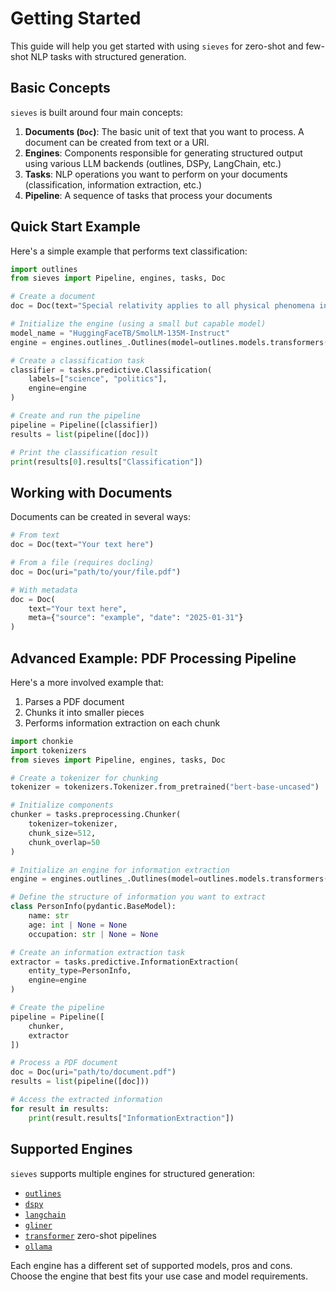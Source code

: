 # Getting Started

This guide will help you get started with using `sieves` for zero-shot and few-shot NLP tasks with structured generation.

## Basic Concepts

`sieves` is built around four main concepts:

1. **Documents (`Doc`)**: The basic unit of text that you want to process. A document can be created from text or a URI.
2. **Engines**: Components responsible for generating structured output using various LLM backends (outlines, DSPy, LangChain, etc.)
3. **Tasks**: NLP operations you want to perform on your documents (classification, information extraction, etc.)
4. **Pipeline**: A sequence of tasks that process your documents

## Quick Start Example

Here's a simple example that performs text classification:

```python
import outlines
from sieves import Pipeline, engines, tasks, Doc

# Create a document
doc = Doc(text="Special relativity applies to all physical phenomena in the absence of gravity.")

# Initialize the engine (using a small but capable model)
model_name = "HuggingFaceTB/SmolLM-135M-Instruct"
engine = engines.outlines_.Outlines(model=outlines.models.transformers(model_name))

# Create a classification task
classifier = tasks.predictive.Classification(
    labels=["science", "politics"], 
    engine=engine
)

# Create and run the pipeline
pipeline = Pipeline([classifier])
results = list(pipeline([doc]))

# Print the classification result
print(results[0].results["Classification"])
```

## Working with Documents

Documents can be created in several ways:

```python
# From text
doc = Doc(text="Your text here")

# From a file (requires docling)
doc = Doc(uri="path/to/your/file.pdf")

# With metadata
doc = Doc(
    text="Your text here",
    meta={"source": "example", "date": "2025-01-31"}
)
```

## Advanced Example: PDF Processing Pipeline

Here's a more involved example that:
1. Parses a PDF document
2. Chunks it into smaller pieces
3. Performs information extraction on each chunk

```python
import chonkie
import tokenizers
from sieves import Pipeline, engines, tasks, Doc

# Create a tokenizer for chunking
tokenizer = tokenizers.Tokenizer.from_pretrained("bert-base-uncased")

# Initialize components
chunker = tasks.preprocessing.Chunker(
    tokenizer=tokenizer,
    chunk_size=512,
    chunk_overlap=50
)

# Initialize an engine for information extraction
engine = engines.outlines_.Outlines(model=outlines.models.transformers("HuggingFaceTB/SmolLM-135M-Instruct"))

# Define the structure of information you want to extract
class PersonInfo(pydantic.BaseModel):
    name: str
    age: int | None = None
    occupation: str | None = None

# Create an information extraction task
extractor = tasks.predictive.InformationExtraction(
    entity_type=PersonInfo,
    engine=engine
)

# Create the pipeline
pipeline = Pipeline([
    chunker,
    extractor
])

# Process a PDF document
doc = Doc(uri="path/to/document.pdf")
results = list(pipeline([doc]))

# Access the extracted information
for result in results:
    print(result.results["InformationExtraction"])
```

## Supported Engines

`sieves` supports multiple engines for structured generation:

- [`outlines`](https://github.com/dottxt-ai/outlines)
- [`dspy`](https://github.com/stanfordnlp/dspy)
- [`langchain`](https://github.com/langchain-ai/langchain)
- [`gliner`](https://github.com/urchade/GLiNER)
- [`transformer`](https://github.com/huggingface/transformers) zero-shot pipelines
- [`ollama`](https://github.com/ollama/ollama)

Each engine has a different set of supported models, pros and cons. Choose the engine that best fits your use case and 
model requirements.
